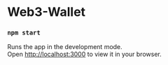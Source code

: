 ﻿# Web3-Wallet

 ### `npm start`

Runs the app in the development mode.\
Open [http://localhost:3000](http://localhost:3000) to view it in your browser.
